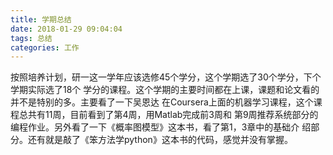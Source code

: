 ```yaml
---
title: 学期总结
date: 2018-01-29 09:04:04
tags: 总结
categories: 工作
---
```

按照培养计划，研一这一学年应该选修45个学分，这个学期选了30个学分，下个学期实际选了18个
学分的课程。这个学期的主要时间都在上课，课题和论文看的并不是特别的多。主要看了一下吴恩达
在Coursera上面的机器学习课程，这个课程总共有11周，目前看到了第4周，用Matlab完成前3周和
第9周推荐系统部分的编程作业。另外看了一下《概率图模型》这本书，看了第1，3章中的基础介
绍部分。还有就是敲了《笨方法学python》这本书的代码，感觉并没有掌握。
